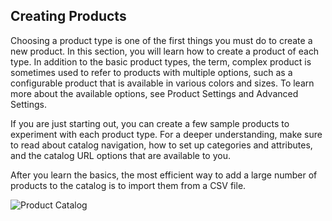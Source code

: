 Creating Products
--

Choosing a product type is one of the first things you must do to create a new product. In this section, you will learn how to create a product of each type. In addition to the basic product types, the term, complex product is sometimes used to refer to products with multiple options, such as a configurable product that is available in various colors and sizes. To learn more about the available options, see Product Settings and Advanced Settings.

If you are just starting out, you can create a few sample products to experiment with each product type. For a deeper understanding, make sure to read about catalog navigation, how to set up categories and attributes, and the catalog URL options that are available to you.

After you learn the basics, the most efficient way to add a large number of products to the catalog is to import them from a CSV file.

![Product Catalog](https://docs.magento.com/m2/ce/user_guide/Resources/Images/storefront-product-page_thumb_0_0.png)
